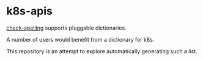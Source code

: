 # k8s-apis

[check-spelling](https://github.com/check-spelling/check-spelling) supports pluggable dictionaries.

A number of users would benefit from a dictionary for k8s.

This repository is an attempt to explore automatically generating such a list.
